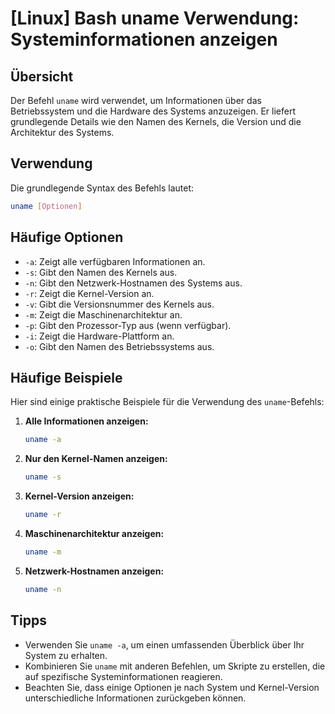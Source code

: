 # [Linux] Bash uname Verwendung: Systeminformationen anzeigen

## Übersicht
Der Befehl `uname` wird verwendet, um Informationen über das Betriebssystem und die Hardware des Systems anzuzeigen. Er liefert grundlegende Details wie den Namen des Kernels, die Version und die Architektur des Systems.

## Verwendung
Die grundlegende Syntax des Befehls lautet:

```bash
uname [Optionen]
```

## Häufige Optionen
- `-a`: Zeigt alle verfügbaren Informationen an.
- `-s`: Gibt den Namen des Kernels aus.
- `-n`: Gibt den Netzwerk-Hostnamen des Systems aus.
- `-r`: Zeigt die Kernel-Version an.
- `-v`: Gibt die Versionsnummer des Kernels aus.
- `-m`: Zeigt die Maschinenarchitektur an.
- `-p`: Gibt den Prozessor-Typ aus (wenn verfügbar).
- `-i`: Zeigt die Hardware-Plattform an.
- `-o`: Gibt den Namen des Betriebssystems aus.

## Häufige Beispiele
Hier sind einige praktische Beispiele für die Verwendung des `uname`-Befehls:

1. **Alle Informationen anzeigen:**
   ```bash
   uname -a
   ```

2. **Nur den Kernel-Namen anzeigen:**
   ```bash
   uname -s
   ```

3. **Kernel-Version anzeigen:**
   ```bash
   uname -r
   ```

4. **Maschinenarchitektur anzeigen:**
   ```bash
   uname -m
   ```

5. **Netzwerk-Hostnamen anzeigen:**
   ```bash
   uname -n
   ```

## Tipps
- Verwenden Sie `uname -a`, um einen umfassenden Überblick über Ihr System zu erhalten.
- Kombinieren Sie `uname` mit anderen Befehlen, um Skripte zu erstellen, die auf spezifische Systeminformationen reagieren.
- Beachten Sie, dass einige Optionen je nach System und Kernel-Version unterschiedliche Informationen zurückgeben können.